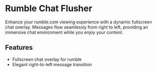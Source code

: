 # Rumble Chat Flusher

Enhance your rumble.com viewing experience with a dynamic fullscreen chat overlay. Messages flow seamlessly from right to left, providing an immersive chat environment while you enjoy your content.

## Features

- Fullscreen chat overlay for rumble
- Elegant right-to-left message transition